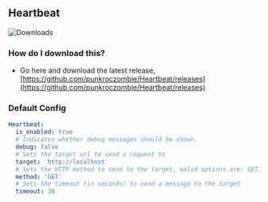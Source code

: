 ﻿## Heartbeat

![Downloads](https://img.shields.io/github/downloads/punkroczombie/Heartbeat/total.svg)

### How do I download this?
- Go here and download the latest release, [https://github.com/punkroczombie/Heartbeat/releases](https://github.com/punkroczombie/Heartbeat/releases)

### Default Config
```yml
Heartbeat:
  is_enabled: true
  # Indicates whether debug messages should be shown.
  debug: false
  # Sets the target url to send a request to
  target: 'http://localhost'
  # Sets the HTTP method to send to the target, valid options are: GET, POST
  method: 'GET'
  # Sets the timeout (in seconds) to send a message to the target
  timeout: 30
```